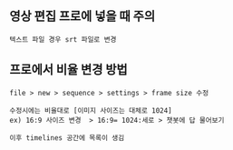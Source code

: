 ## 영상 편집 프로에 넣을 때 주의 
```
텍스트 파일 경우 srt 파일로 변경
```

## 프로에서 비율 변경 방법 

```
file > new > sequence > settings > frame size 수정

수정시에는 비율대로 [이미지 사이즈는 대체로 1024]
ex) 16:9 사이즈 변경  > 16:9= 1024:세로 > 챗봇에 답 물어보기

이후 timelines 공간에 목록이 생김 

```


